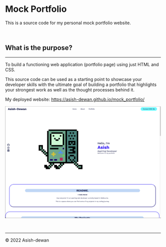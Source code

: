 # Mock Portfolio

This is a source code for my personal mock portfolio website.

<br>

## What is the purpose?
---
To build a functioning web application (portfolio page) using just HTML and CSS.

This source code can be used as a starting point to showcase your developer skills with the ultimate goal of building a portfolio that highlights your strongest work as well as the thought processes behind it.


My deployed website: https://asish-dewan.github.io/mock_portfolio/

![Final Webpage look](./assets/images/Website%20Home%20Snapshot.png)

<br>

---
© 2022 Asish-dewan